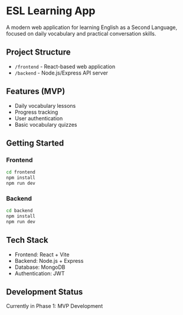 # ESL Learning App

A modern web application for learning English as a Second Language, focused on daily vocabulary and practical conversation skills.

## Project Structure

- `/frontend` - React-based web application
- `/backend` - Node.js/Express API server

## Features (MVP)

- Daily vocabulary lessons
- Progress tracking
- User authentication
- Basic vocabulary quizzes

## Getting Started

### Frontend
```bash
cd frontend
npm install
npm run dev
```

### Backend
```bash
cd backend
npm install
npm run dev
```

## Tech Stack

- Frontend: React + Vite
- Backend: Node.js + Express
- Database: MongoDB
- Authentication: JWT

## Development Status

Currently in Phase 1: MVP Development
